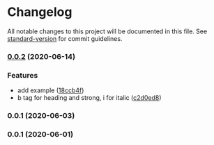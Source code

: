 # Changelog

All notable changes to this project will be documented in this file. See [standard-version](https://github.com/conventional-changelog/standard-version) for commit guidelines.

### [0.0.2](https://github.com/petersolopov/mdhl/compare/v0.0.1...v0.0.2) (2020-06-14)


### Features

* add example ([18ccb4f](https://github.com/petersolopov/mdhl/commit/18ccb4f8f7c01540cdc348573257a500417d2cba))
* b tag for heading and strong, i for italic ([c2d0ed8](https://github.com/petersolopov/mdhl/commit/c2d0ed8b157c9f842f70e0c7c5e65e4711d3ef80))

### 0.0.1 (2020-06-03)

### 0.0.1 (2020-06-01)
